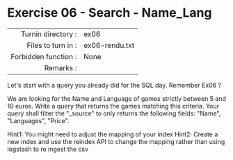 # Exercise 06 - Search - Name_Lang

|                         |                    |
| -----------------------:| ------------------ |
|   Turnin directory :    |  ex06              |
|   Files to turn in :    |  ex06-rendu.txt    |
|   Forbidden function :  |  None              |
|   Remarks :             |                    |

Let's start with a query you already did for the SQL day. Remember Ex06 ?  

We are looking for the Name and Language of games strictly between 5 and 10 euros.
Write a query that returns the games matching this criteria.
Your query shall filter the "_source" to only returns the following fields: "Name", "Languages", "Price".

Hint1: You might need to adjust the mapping of your index 
Hint2: Create a new index and use the reindex API to change the mapping rather than using logstash to re ingest the csv
